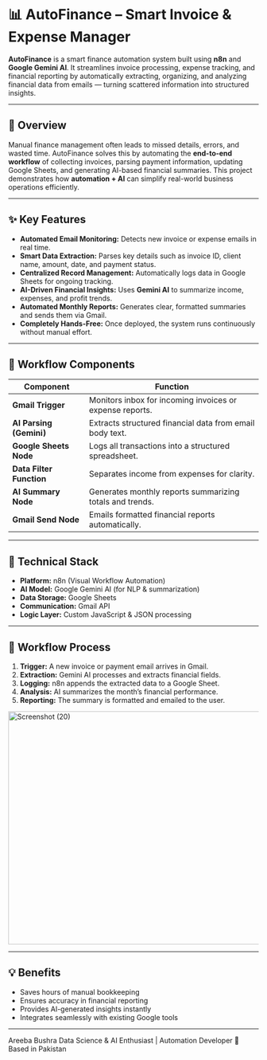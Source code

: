 # 📊 AutoFinance – Smart Invoice & Expense Manager

**AutoFinance** is a smart finance automation system built using **n8n** and **Google Gemini AI**.
It streamlines invoice processing, expense tracking, and financial reporting by automatically extracting, organizing, and analyzing financial data from emails — turning scattered information into structured insights.

---

## 📘 Overview

Manual finance management often leads to missed details, errors, and wasted time.
AutoFinance solves this by automating the **end-to-end workflow** of collecting invoices, parsing payment information, updating Google Sheets, and generating AI-based financial summaries.
This project demonstrates how **automation + AI** can simplify real-world business operations efficiently.

---

## ✨ Key Features

* **Automated Email Monitoring:** Detects new invoice or expense emails in real time.
* **Smart Data Extraction:** Parses key details such as invoice ID, client name, amount, date, and payment status.
* **Centralized Record Management:** Automatically logs data in Google Sheets for ongoing tracking.
* **AI-Driven Financial Insights:** Uses **Gemini AI** to summarize income, expenses, and profit trends.
* **Automated Monthly Reports:** Generates clear, formatted summaries and sends them via Gmail.
* **Completely Hands-Free:** Once deployed, the system runs continuously without manual effort.

---

## 🧩 Workflow Components

| Component                | Function                                                 |
| ------------------------ | -------------------------------------------------------- |
| **Gmail Trigger**        | Monitors inbox for incoming invoices or expense reports. |
| **AI Parsing (Gemini)**  | Extracts structured financial data from email body text. |
| **Google Sheets Node**   | Logs all transactions into a structured spreadsheet.     |
| **Data Filter Function** | Separates income from expenses for clarity.              |
| **AI Summary Node**      | Generates monthly reports summarizing totals and trends. |
| **Gmail Send Node**      | Emails formatted financial reports automatically.        |

---

## 🧠 Technical Stack

* **Platform:** n8n (Visual Workflow Automation)
* **AI Model:** Google Gemini AI (for NLP & summarization)
* **Data Storage:** Google Sheets
* **Communication:** Gmail API
* **Logic Layer:** Custom JavaScript & JSON processing

---

## 🔄 Workflow Process

1. **Trigger:** A new invoice or payment email arrives in Gmail.
2. **Extraction:** Gemini AI processes and extracts financial fields.
3. **Logging:** n8n appends the extracted data to a Google Sheet.
4. **Analysis:** AI summarizes the month’s financial performance.
5. **Reporting:** The summary is formatted and emailed to the user.


<img width="1084" height="468" alt="Screenshot (20)" src="https://github.com/user-attachments/assets/cccc77fc-5b77-4dfd-8d7d-6e0fe62fca1f" />

---

## 💡 Benefits

* Saves hours of manual bookkeeping
* Ensures accuracy in financial reporting
* Provides AI-generated insights instantly
* Integrates seamlessly with existing Google tools

---

Areeba Bushra
Data Science & AI Enthusiast | Automation Developer
📍 Based in Pakistan


